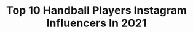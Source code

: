 ---
title: Top 10 Handball Players Instagram Influencers In 2021
description: >-
  Find top handball players Instagram influencers in 2021. Most popular hashtags: #handball #balonmano #andebol.
platform: Instagram
hits: 82
text_top: Discover the top-rated Instagram profiles on inBeat.
text_bottom: inBeat holds 82 Instagram influencers like this for you to collaborate.
profiles:
  - username: "elmiira_ghaznavi"
    fullname: >-
      ناميــرا🧜🏽‍♀️
    bio: >-
      Professional handball player🇮🇷🥇 Bio medical engineering 👩🏽‍🔬 🏝 Own less and make the 🌏 your home 🧜🏽‍♀️
    location: "Iran"
    followers: 5839
    engagement: 1839
    commentsToLikes: 0.055075
    id: ckf5og3ou25hc0j239d5c1x4m
    verified: false
    hashtags: "#el7, #my, #kish, #aclrecovery"
  - username: "_pepacheco"
    fullname: >-
      Pedro Pacheco
    bio: >-
      🇧🇷🔛🇸🇰 Professional handball player Tatran Prešov | Brasil National Team For contact —> @gabrielnapoli @handcola | @tk.sportdesign | @fivecompany
    location: "Brazil"
    followers: 11003
    engagement: 1481
    commentsToLikes: 0.144913
    id: ck6u4zpbc6qh90j715rqk7kbt
    verified: false
    hashtags: "#tatran, #instahandebol, #handball, #balonmano"
  - username: "antonioareia25"
    fullname: >-
      𝗔 𝗡 𝗧 𝗢́ 𝗡 𝗜 𝗢   𝗔 𝗥 𝗘 𝗜 𝗔
    bio: >-
      Handball Player @fcportosports @andebolportugal @adidas 📩 antonioareia@hotmail.com
    location: "Brazil"
    followers: 19648
    engagement: 861
    commentsToLikes: 0.041714
    id: ck15r7bde6i410i19892ya542
    verified: false
    hashtags: "#mariabenedita, #fcporto, #handball, #love"
  - username: "estavana"
    fullname: >-
      Estavana Polman
    bio: >-
      World Champion 2019🥇 Handball player #79🤙🏻 · Brand Ambassador —> ZZF fonds —> La Roche Posay Contact: info@estavanapolman.nl
    location: "Netherlands"
    followers: 232588
    engagement: 602
    commentsToLikes: 0.014258
    id: ck5c2i9h4xbaa0i11it7jex7y
    verified: true
    hashtags: "#lrplove, #randstadboost, #proudambassador, #larocheposaynl"
  - username: "masii119"
    fullname: >-
      Masi
    bio: >-
      Hobby: Food cooking 🥘 Ex Handball player Bodybuilding Movie 🎥 director and writer Rapper 🎤 Traveling lover 🌎 اخر اعمالي منافقين
    location: ""
    followers: 19578
    engagement: 395
    commentsToLikes: 0.103350
    id: ck5hgznfq5ms20i113ji9hk03
    verified: false
    hashtags: ""
  - username: "cyrildumoulin"
    fullname: >-
      Cyril Dumoulin
    bio: >-
      🇫🇷 Handball Player - Hbc Nantes 🥇Euro 2014 🥇World 2015 🥉Euro 2018 🥉World 2019 @academiehandballdumoulin @myhandballboutique
    location: "France"
    followers: 33549
    engagement: 473
    commentsToLikes: 0.038961
    id: ckap921u7qvul0i78ik41e06i
    verified: true
    hashtags: "#wehback, #workhardplayhard, #handballplayer, #handballgoalkeeper"
  - username: "allisonpineau"
    fullname: >-
      AP7/ アリソン ピノー
    bio: >-
      🇫🇷Handball Player @zrk_buducnost European 2018🥇🥉 World Champ 2017🥇🥈🥈 Olympic Medalist Rio 2016🥈 #teambutagaz @adidas @usanaathletes @bvsport
    location: "France"
    followers: 30030
    engagement: 747
    commentsToLikes: 0.014474
    id: ck14hmgn5b2970i19dldmairi
    verified: true
    hashtags: "#deloehfcl, #lifestyle, #sunnyday, #adidassuperstar"
  - username: "carmen_martin4"
    fullname: >-
      Carmen Martin
    bio: >-
      〰️ Handball player 🤾🏽‍♀️ 〰️ Champions League winner 🏆 〰️ From #almeria 🏜️🏖️ 〰️ Playing for @csm_bucharest & living in #bucharest 🤘🤘🏽
    location: "Spain"
    followers: 30300
    engagement: 754
    commentsToLikes: 0.012643
    id: ck6006pwbd1u90i14rze8d3bn
    verified: false
    hashtags: "#striveforprogress, #guerreras, #comocambialacosa, #pirulo"
  - username: "angelamalestein"
    fullname: >-
      Angela Malestein
    bio: >-
      🤾🏼 Professional handball player 🥇World champion 2019 🇳🇱@dutch_national_handballteam 💥@ftc_kezilabda 📩Contact: @double_msportmarketing
    location: ""
    followers: 33300
    engagement: 1067
    commentsToLikes: 0.011508
    id: ckf5ugbv2ksux0j231gfx4afk
    verified: true
    hashtags: "#hajrafradi, #handball, #budapest, #hungary"
  - username: "johanhansen10"
    fullname: >-
      JOHAN P HANSEN
    bio: >-
      • Handball player @dierecken • Athlete @puma
    location: "Germany"
    followers: 6863
    engagement: 2052
    commentsToLikes: 0.013115
    id: ck5cct09jhylh0i11qzeemqyk
    verified: false
    hashtags: "#movember, #lidtkongeligharmanvellovatv, #24122019, #win"
---